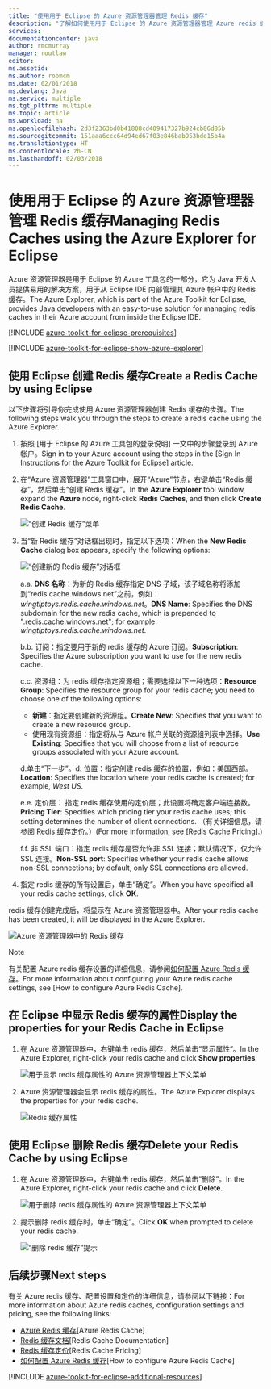 ```yaml
---
title: "使用用于 Eclipse 的 Azure 资源管理器管理 Redis 缓存"
description: "了解如何使用用于 Eclipse 的 Azure 资源管理器管理 Azure redis 缓存。"
services: 
documentationcenter: java
author: rmcmurray
manager: routlaw
editor: 
ms.assetid: 
ms.author: robmcm
ms.date: 02/01/2018
ms.devlang: Java
ms.service: multiple
ms.tgt_pltfrm: multiple
ms.topic: article
ms.workload: na
ms.openlocfilehash: 2d3f2363bd0b41808cd409417327b924cb86d85b
ms.sourcegitcommit: 151aaa6ccc64d94ed67f03e846bab953bde15b4a
ms.translationtype: HT
ms.contentlocale: zh-CN
ms.lasthandoff: 02/03/2018
---
```

# <a name="managing-redis-caches-using-the-azure-explorer-for-eclipse"></a><span data-ttu-id="eec22-103">使用用于 Eclipse 的 Azure 资源管理器管理 Redis 缓存</span><span class="sxs-lookup"><span data-stu-id="eec22-103">Managing Redis Caches using the Azure Explorer for Eclipse</span></span>

<span data-ttu-id="eec22-104">Azure 资源管理器是用于 Eclipse 的 Azure 工具包的一部分，它为 Java 开发人员提供易用的解决方案，用于从 Eclipse IDE 内部管理其 Azure 帐户中的 Redis 缓存。</span><span class="sxs-lookup"><span data-stu-id="eec22-104">The Azure Explorer, which is part of the Azure Toolkit for Eclipse, provides Java developers with an easy-to-use solution for managing redis caches in their Azure account from inside the Eclipse IDE.</span></span>

[!INCLUDE [azure-toolkit-for-eclipse-prerequisites](../includes/azure-toolkit-for-eclipse-prerequisites.md)]

[!INCLUDE [azure-toolkit-for-eclipse-show-azure-explorer](../includes/azure-toolkit-for-eclipse-show-azure-explorer.md)]

## <a name="create-a-redis-cache-by-using-eclipse"></a><span data-ttu-id="eec22-105">使用 Eclipse 创建 Redis 缓存</span><span class="sxs-lookup"><span data-stu-id="eec22-105">Create a Redis Cache by using Eclipse</span></span>

<span data-ttu-id="eec22-106">以下步骤将引导你完成使用 Azure 资源管理器创建 Redis 缓存的步骤。</span><span class="sxs-lookup"><span data-stu-id="eec22-106">The following steps walk you through the steps to create a redis cache using the Azure Explorer.</span></span>

1. <span data-ttu-id="eec22-107">按照 [用于 Eclipse 的 Azure 工具包的登录说明] 一文中的步骤登录到 Azure 帐户。</span><span class="sxs-lookup"><span data-stu-id="eec22-107">Sign in to your Azure account using the steps in the [Sign In Instructions for the Azure Toolkit for Eclipse] article.</span></span>

1. <span data-ttu-id="eec22-108">在“Azure 资源管理器”工具窗口中，展开“Azure”节点，右键单击“Redis 缓存”，然后单击“创建 Redis 缓存”。</span><span class="sxs-lookup"><span data-stu-id="eec22-108">In the **Azure Explorer** tool window, expand the **Azure** node, right-click **Redis Caches**, and then click **Create Redis Cache**.</span></span>

   ![“创建 Redis 缓存”菜单][CR01]

1. <span data-ttu-id="eec22-110">当“新 Redis 缓存”对话框出现时，指定以下选项：</span><span class="sxs-lookup"><span data-stu-id="eec22-110">When the **New Redis Cache** dialog box appears, specify the following options:</span></span>

   ![“创建新的 Redis 缓存”对话框][CR02]

   <span data-ttu-id="eec22-112">a.</span><span class="sxs-lookup"><span data-stu-id="eec22-112">a.</span></span> <span data-ttu-id="eec22-113">**DNS 名称**：为新的 Redis 缓存指定 DNS 子域，该子域名称将添加到“redis.cache.windows.net”之前，例如：*wingtiptoys.redis.cache.windows.net*。</span><span class="sxs-lookup"><span data-stu-id="eec22-113">**DNS Name**: Specifies the DNS subdomain for the new redis cache, which is prepended to ".redis.cache.windows.net"; for example: *wingtiptoys.redis.cache.windows.net*.</span></span>

   <span data-ttu-id="eec22-114">b.</span><span class="sxs-lookup"><span data-stu-id="eec22-114">b.</span></span> <span data-ttu-id="eec22-115">订阅：指定要用于新的 redis 缓存的 Azure 订阅。</span><span class="sxs-lookup"><span data-stu-id="eec22-115">**Subscription**: Specifies the Azure subscription you want to use for the new redis cache.</span></span>

   <span data-ttu-id="eec22-116">c.</span><span class="sxs-lookup"><span data-stu-id="eec22-116">c.</span></span> <span data-ttu-id="eec22-117">资源组：为 redis 缓存指定资源组；需要选择以下一种选项：</span><span class="sxs-lookup"><span data-stu-id="eec22-117">**Resource Group**: Specifies the resource group for your redis cache; you need to choose one of the following options:</span></span>
      * <span data-ttu-id="eec22-118">**新建**：指定要创建新的资源组。</span><span class="sxs-lookup"><span data-stu-id="eec22-118">**Create New**: Specifies that you want to create a new resource group.</span></span>
      * <span data-ttu-id="eec22-119">使用现有资源组：指定将从与 Azure 帐户关联的资源组列表中选择。</span><span class="sxs-lookup"><span data-stu-id="eec22-119">**Use Existing**: Specifies that you will choose from a list of resource groups associated with your Azure account.</span></span>

   <span data-ttu-id="eec22-120">d.单击“下一步”。</span><span class="sxs-lookup"><span data-stu-id="eec22-120">d.</span></span> <span data-ttu-id="eec22-121">位置：指定创建 redis 缓存的位置，例如：美国西部。</span><span class="sxs-lookup"><span data-stu-id="eec22-121">**Location**: Specifies the location where your redis cache is created; for example, *West US*.</span></span>

   <span data-ttu-id="eec22-122">e.</span><span class="sxs-lookup"><span data-stu-id="eec22-122">e.</span></span> <span data-ttu-id="eec22-123">定价层： 指定 redis 缓存使用的定价层；此设置将确定客户端连接数。</span><span class="sxs-lookup"><span data-stu-id="eec22-123">**Pricing Tier**: Specifies which pricing tier your redis cache uses; this setting determines the number of client connections.</span></span> <span data-ttu-id="eec22-124">（有关详细信息，请参阅 [Redis 缓存定价]。）</span><span class="sxs-lookup"><span data-stu-id="eec22-124">(For more information, see [Redis Cache Pricing].)</span></span>

   <span data-ttu-id="eec22-125">f.</span><span class="sxs-lookup"><span data-stu-id="eec22-125">f.</span></span> <span data-ttu-id="eec22-126">非 SSL 端口：指定 redis 缓存是否允许非 SSL 连接；默认情况下，仅允许 SSL 连接。</span><span class="sxs-lookup"><span data-stu-id="eec22-126">**Non-SSL port**: Specifies whether your redis cache allows non-SSL connections; by default, only SSL connections are allowed.</span></span>

1. <span data-ttu-id="eec22-127">指定 redis 缓存的所有设置后，单击“确定”。</span><span class="sxs-lookup"><span data-stu-id="eec22-127">When you have specified all your redis cache settings, click **OK**.</span></span>

<span data-ttu-id="eec22-128">redis 缓存创建完成后，将显示在 Azure 资源管理器中。</span><span class="sxs-lookup"><span data-stu-id="eec22-128">After your redis cache has been created, it will be displayed in the Azure Explorer.</span></span>

   ![Azure 资源管理器中的 Redis 缓存][CR03]

> [!NOTE]
>
> <span data-ttu-id="eec22-130">有关配置 Azure redis 缓存设置的详细信息，请参阅[如何配置 Azure Redis 缓存]。</span><span class="sxs-lookup"><span data-stu-id="eec22-130">For more information about configuring your Azure redis cache settings, see [How to configure Azure Redis Cache].</span></span>
>

## <a name="display-the-properties-for-your-redis-cache-in-eclipse"></a><span data-ttu-id="eec22-131">在 Eclipse 中显示 Redis 缓存的属性</span><span class="sxs-lookup"><span data-stu-id="eec22-131">Display the properties for your Redis Cache in Eclipse</span></span>

1. <span data-ttu-id="eec22-132">在 Azure 资源管理器中，右键单击 redis 缓存，然后单击“显示属性”。</span><span class="sxs-lookup"><span data-stu-id="eec22-132">In the Azure Explorer, right-click your redis cache and click **Show properties**.</span></span>

   ![用于显示 redis 缓存属性的 Azure 资源管理器上下文菜单][SP01]

1. <span data-ttu-id="eec22-134">Azure 资源管理器会显示 redis 缓存的属性。</span><span class="sxs-lookup"><span data-stu-id="eec22-134">The Azure Explorer displays the properties for your redis cache.</span></span>

   ![Redis 缓存属性][SP02]

## <a name="delete-your-redis-cache-by-using-eclipse"></a><span data-ttu-id="eec22-136">使用 Eclipse 删除 Redis 缓存</span><span class="sxs-lookup"><span data-stu-id="eec22-136">Delete your Redis Cache by using Eclipse</span></span>

1. <span data-ttu-id="eec22-137">在 Azure 资源管理器中，右键单击 redis 缓存，然后单击“删除”。</span><span class="sxs-lookup"><span data-stu-id="eec22-137">In the Azure Explorer, right-click your redis cache and click **Delete**.</span></span>

   ![用于删除 redis 缓存属性的 Azure 资源管理器上下文菜单][DE01]

1. <span data-ttu-id="eec22-139">提示删除 redis 缓存时，单击“确定”。</span><span class="sxs-lookup"><span data-stu-id="eec22-139">Click **OK** when prompted to delete your redis cache.</span></span>

   ![“删除 redis 缓存”提示][DE02]

## <a name="next-steps"></a><span data-ttu-id="eec22-141">后续步骤</span><span class="sxs-lookup"><span data-stu-id="eec22-141">Next steps</span></span>

<span data-ttu-id="eec22-142">有关 Azure redis 缓存、配置设置和定价的详细信息，请参阅以下链接：</span><span class="sxs-lookup"><span data-stu-id="eec22-142">For more information about Azure redis caches, configuration settings and pricing, see the following links:</span></span>

* <span data-ttu-id="eec22-143">[Azure Redis 缓存]</span><span class="sxs-lookup"><span data-stu-id="eec22-143">[Azure Redis Cache]</span></span>
* <span data-ttu-id="eec22-144">[Redis 缓存文档]</span><span class="sxs-lookup"><span data-stu-id="eec22-144">[Redis Cache Documentation]</span></span>
* <span data-ttu-id="eec22-145">[Redis 缓存定价]</span><span class="sxs-lookup"><span data-stu-id="eec22-145">[Redis Cache Pricing]</span></span>
* <span data-ttu-id="eec22-146">[如何配置 Azure Redis 缓存]</span><span class="sxs-lookup"><span data-stu-id="eec22-146">[How to configure Azure Redis Cache]</span></span>

[!INCLUDE [azure-toolkit-for-eclipse-additional-resources](../includes/azure-toolkit-for-eclipse-additional-resources.md)]

<!-- URL List -->

[Redis 缓存定价]: https://azure.microsoft.com/pricing/details/cache/
[Azure Redis 缓存]: https://azure.microsoft.com/services/cache/
[Redis 缓存文档]: /azure/redis-cache/
[如何配置 Azure Redis 缓存]: /azure/redis-cache/cache-configure

<!-- IMG List -->

[CR01]: media/azure-toolkit-for-eclipse-managing-redis-caches-using-azure-explorer/CR01.png
[CR02]: media/azure-toolkit-for-eclipse-managing-redis-caches-using-azure-explorer/CR02.png
[CR03]: media/azure-toolkit-for-eclipse-managing-redis-caches-using-azure-explorer/CR03.png

[SP01]: media/azure-toolkit-for-eclipse-managing-redis-caches-using-azure-explorer/SP01.png
[SP02]: media/azure-toolkit-for-eclipse-managing-redis-caches-using-azure-explorer/SP02.png

[DE01]: media/azure-toolkit-for-eclipse-managing-redis-caches-using-azure-explorer/DE01.png
[DE02]: media/azure-toolkit-for-eclipse-managing-redis-caches-using-azure-explorer/DE02.png
